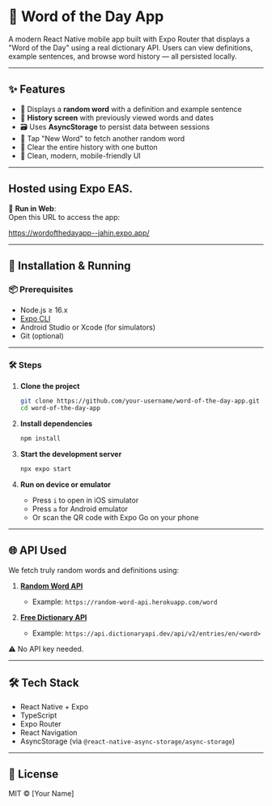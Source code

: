 # 📘 Word of the Day App

A modern React Native mobile app built with Expo Router that displays a "Word of the Day" using a real dictionary API. Users can view definitions, example sentences, and browse word history — all persisted locally.

---

## ✨ Features

- 🎯 Displays a **random word** with a definition and example sentence
- 📜 **History screen** with previously viewed words and dates
- 🗃️ Uses **AsyncStorage** to persist data between sessions
- 🔄 Tap "New Word" to fetch another random word
- 🧼 Clear the entire history with one button
- 🎨 Clean, modern, mobile-friendly UI

---

## Hosted using Expo EAS.
  📱 **Run in Web**:  
 Open this URL to access the app:

 https://wordofthedayapp--jahin.expo.app/

---

## 🚀 Installation & Running

### 📦 Prerequisites

- Node.js ≥ 16.x
- [Expo CLI](https://docs.expo.dev/get-started/installation/)
- Android Studio or Xcode (for simulators)
- Git (optional)

---

### 🛠️ Steps

1. **Clone the project**
   ```bash
   git clone https://github.com/your-username/word-of-the-day-app.git
   cd word-of-the-day-app
   ```

2. **Install dependencies**
   ```bash
   npm install
   ```

3. **Start the development server**
   ```bash
   npx expo start
   ```

4. **Run on device or emulator**
   - Press `i` to open in iOS simulator
   - Press `a` for Android emulator
   - Or scan the QR code with Expo Go on your phone

---

## 🌐 API Used

We fetch truly random words and definitions using:

1. **[Random Word API](https://random-word-api.herokuapp.com/)**
   - Example: `https://random-word-api.herokuapp.com/word`

2. **[Free Dictionary API](https://dictionaryapi.dev/)**
   - Example: `https://api.dictionaryapi.dev/api/v2/entries/en/<word>`

⚠️ No API key needed.

---


## 🛠️ Tech Stack

- React Native + Expo
- TypeScript
- Expo Router
- React Navigation
- AsyncStorage (via `@react-native-async-storage/async-storage`)

---


## 📄 License

MIT © [Your Name]
